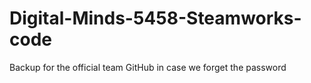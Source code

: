 # Digital-Minds-5458-Steamworks-code
Backup for the official team GitHub in case we forget the password
